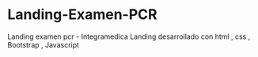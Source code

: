 # Landing-Examen-PCR
Landing examen pcr - Integramedica
Landing desarrollado con html , css , Bootstrap , Javascript
